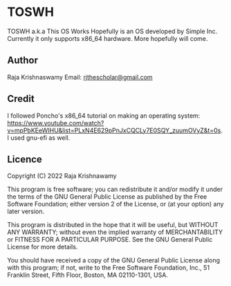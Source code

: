 TOSWH
======================================

TOSWH a.k.a This OS Works Hopefully is an OS developed by Simple Inc. Currently it only supports x86_64 hardware. More hopefully will come. 

Author
-------
Raja Krishnaswamy
Email: rjthescholar@gmail.com

Credit
-------

I followed Poncho's x86\_64 tutorial on making an operating system: https://www.youtube.com/watch?v=mpPbKEeWIHU&list=PLxN4E629pPnJxCQCLy7E0SQY_zuumOVyZ&t=0s. I used gnu-efi as well.

Licence
-------

Copyright (C) 2022 Raja Krishnawamy

This program is free software; you can redistribute it and/or
modify it under the terms of the GNU General Public License
as published by the Free Software Foundation; either version 2
of the License, or (at your option) any later version.

This program is distributed in the hope that it will be useful,
but WITHOUT ANY WARRANTY; without even the implied warranty of
MERCHANTABILITY or FITNESS FOR A PARTICULAR PURPOSE.  See the
GNU General Public License for more details.

You should have received a copy of the GNU General Public License
along with this program; if not, write to the Free Software
Foundation, Inc., 51 Franklin Street, Fifth Floor, Boston, MA  02110-1301, USA.
